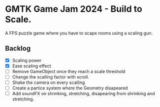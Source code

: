 # GMTK Game Jam 2024 - Build to Scale.
A FPS puzzle game where you have to scape rooms using a scaling gun.

## Backlog
- [x] Scaling power
- [x] Ease scaling effect
- [ ] Remove GameObject once they reach a scale threshold
- [ ] Change the scalling factor with scroll.
- [ ] Shake the camera on every scalling
- [ ] Create a partice system where the Geometry disapeared
- [ ] Add soundFX on shrinking, stretching, disapearing from shrinking and stretching.